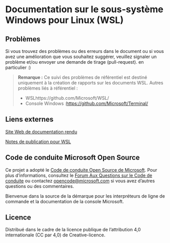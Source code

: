 # <a name="windows-subsystem-for-linux-wsl-documentation"></a>Documentation sur le sous-système Windows pour Linux (WSL)

## <a name="issues"></a>Problèmes
Si vous trouvez des problèmes ou des erreurs dans le document ou si vous avez une amélioration que vous souhaitez suggérer, veuillez signaler un problème et/ou envoyer une demande de tirage (pull-request). en particulier :)

> **Remarque :** Ce suivi des problèmes de référentiel est destiné uniquement à la création de rapports sur les documents WSL. Autres problèmes liés à référentiel :
> * WSLhttps://github.com/Microsoft/WSL/
> * Console Windows :https://github.com/Microsoft/Terminal/

## <a name="external-links"></a>Liens externes

[Site Web de documentation rendu](https://docs.microsoft.com/windows/wsl/) 

[Notes de publication pour WSL](https://docs.microsoft.com/windows/wsl/release-notes)

## <a name="microsoft-open-source-code-of-conduct"></a>Code de conduite Microsoft Open Source

Ce projet a adopté le [Code de conduite Open Source de Microsoft](https://opensource.microsoft.com/codeofconduct/).
Pour plus d’informations, consultez le [Forum Aux Questions sur le Code de conduite](https://opensource.microsoft.com/codeofconduct/faq/) ou contactez [opencode@microsoft.com](mailto:opencode@microsoft.com) si vous avez d’autres questions ou des commentaires.

Bienvenue dans la source de la démarque pour les interpréteurs de ligne de commande et la documentation de la console Microsoft.

## <a name="license"></a>Licence
Distribué dans le cadre de la licence publique de l’attribution 4,0 internationale (CC par 4,0) de Creative-licence.
